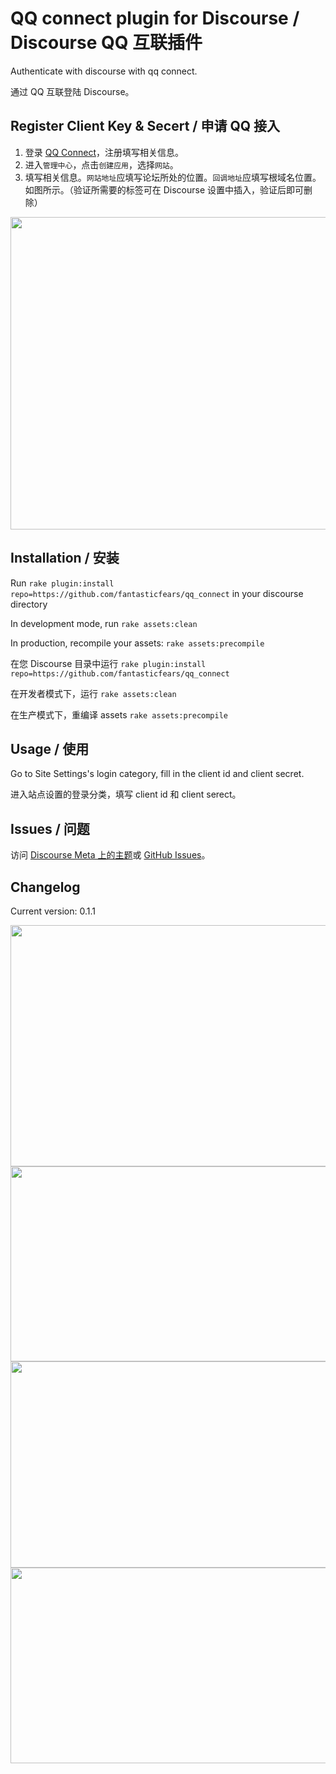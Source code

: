 # QQ connect plugin for Discourse / Discourse QQ 互联插件

Authenticate with discourse with qq connect.

通过 QQ 互联登陆 Discourse。

## Register Client Key & Secert / 申请 QQ 接入

1. 登录 [QQ Connect](http://connect.qq.com/)，注册填写相关信息。
2. 进入`管理中心`，点击`创建应用`，选择`网站`。
3. 填写相关信息。`网站地址`应填写论坛所处的位置。`回调地址`应填写根域名位置。如图所示。（验证所需要的标签可在 Discourse 设置中插入，验证后即可删除）

<img src="https://meta.discourse.org/uploads/default/34523/414f622b202bba06.png" width="583" height="500"> 

## Installation / 安装

Run `rake plugin:install repo=https://github.com/fantasticfears/qq_connect` in your discourse directory

In development mode, run `rake assets:clean`

In production, recompile your assets: `rake assets:precompile`

在您 Discourse 目录中运行 `rake plugin:install repo=https://github.com/fantasticfears/qq_connect`

在开发者模式下，运行 `rake assets:clean`

在生产模式下，重编译 assets `rake assets:precompile`

## Usage / 使用

Go to Site Settings's login category, fill in the client id and client secret.

进入站点设置的登录分类，填写 client id 和 client serect。

## Issues / 问题

访问 [Discourse Meta 上的主题](https://meta.discourse.org/t/qq-login-plugin-qq/19718)或 [GitHub Issues](https://github.com/fantasticfears/qq_connect/issues)。

## Changelog

Current version: 0.1.1

<img src="https://meta.discourse.org/uploads/default/34493/dc792b8ba0ca145a.png" width="690" height="386">

<img src="https://meta.discourse.org/uploads/default/34492/62b8bfde277857af.png" width="690" height="312">

<img src="https://meta.discourse.org/uploads/default/34494/ea6c21600bd68279.png" width="690" height="330">

<img src="https://meta.discourse.org/uploads/default/34495/eaf2d4fae5f6a64c.png" width="690" height="313">
